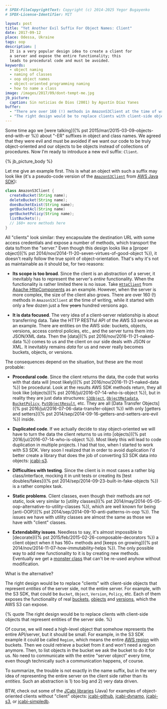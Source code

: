 ```yaml
---
# SPDX-FileCopyrightText: Copyright (c) 2014-2025 Yegor Bugayenko
# SPDX-License-Identifier: MIT

layout: post
title: "Yet Another Evil Suffix For Object Names: Client"
date: 2017-09-12
place: Odessa, Ukraine
tags: oop
description: |
  It is a very popular design idea to create a client for
  a server and expose the entire functionality; this
  leads to procedural code and must be avoided.
keywords:
  - object naming
  - naming of classes
  - oop object names
  - object-oriented programming naming
  - how to name a class
image: /images/2017/09/dont-tempt-me.jpg
jb_picture:
  caption: Sin noticias de Dios (2001) by Agustín Díaz Yanes
buffer:
  - "There are over 160 (!) methods in AmazonS3Client at the time of writing, while it started with only a few dozen just a few hundred versions ago"
  - "The right design would be to replace clients with client-side objects that represent entities of the server side"
---
```


Some time ago we [were talking]({% pst 2015/mar/2015-03-09-objects-end-with-er %})
about "-ER" suffixes in object and class
names. We agreed that they were evil and must be avoided if we want
our code to be truly object-oriented and our objects to be objects instead
of collections of procedures. Now I'm ready to introduce a new evil suffix:
`Client`.

<!--more-->

{% jb_picture_body %}

Let me give an example first. This is what an object with such a suffix may look like
(it's a pseudo-code version of the
[`AmazonS3Client`](http://docs.aws.amazon.com/AWSJavaSDK/latest/javadoc/com/amazonaws/services/s3/AmazonS3Client.html)
from [AWS Java SDK](https://aws.amazon.com/sdk-for-java/)):

```java
class AmazonS3Client {
  createBucket(String name);
  deleteBucket(String name);
  doesBucketExist(String name);
  getBucketAcl(String name)
  getBucketPolicy(String name);
  listBuckets();
  // 160+ more methods here
}
```

All "clients" look similar: they encapsulate the destination URL
with some access credentials and expose a number of methods, which
transport the data to/from the "server." Even though this design
looks like a [proper object]({% pst 2014/nov/2014-11-20-seven-virtues-of-good-object %}),
it doesn't really follow the true spirit of object-orientation.
That's why it's not as maintainable as it should be, for two reasons:

  * **Its scope is too broad**.
  Since the client is an abstraction of a server, it inevitably has to
  represent the server's _entire_ functionality. When the functionality
  is rather limited there is no issue. Take
  [`HttpClient`](https://hc.apache.org/httpcomponents-client-ga/httpclient/apidocs/org/apache/http/client/HttpClient.html)
  from [Apache HttpComponents](https://hc.apache.org/) as an example.
  However, when the server is more complex, the size of the client also
  grows. There are over 160 (!) methods in `AmazonS3Client` at the time of writing, while
  it started with only a few dozen just a few ~~years~~ hundred versions ago.

  * **It is data focused**.
  The very idea of a client-server relationship is about transferring
  data. Take the HTTP RESTful API of the AWS S3 service as
  an example. There are entities on the AWS side: buckets, objects, versions,
  access control policies, etc., and the server turns them into JSON/XML
  data. Then the [data]({% pst 2016/nov/2016-11-21-naked-data %})
  comes to us and the client on our side deals
  with JSON or XML. It inevitably remains _data_ for us and never really becomes
  buckets, objects, or versions.

The consequences depend on the situation, but these are the most probable:

  * **Procedural code**.
  Since the client returns the data, the code that works with that
  data will [most likely]({% pst 2016/nov/2016-11-21-naked-data %})
  be procedural. Look at the results AWS SDK methods
  return, they all look like
  [objects]({% pst 2016/jul/2016-07-14-who-is-object %}), but in reality they are just
  data structures:
  [`S3Object`](http://docs.aws.amazon.com/AWSJavaSDK/latest/javadoc/com/amazonaws/services/s3/model/S3Object.html),
  [`ObjectMetadata`](http://docs.aws.amazon.com/AWSJavaSDK/latest/javadoc/com/amazonaws/services/s3/model/ObjectMetadata.html),
  [`BucketPolicy`](http://docs.aws.amazon.com/AWSJavaSDK/latest/javadoc/com/amazonaws/services/s3/model/BucketPolicy.html),
  [`PutObjectResult`](http://docs.aws.amazon.com/AWSJavaSDK/latest/javadoc/com/amazonaws/services/s3/model/PutObjectResult.html), etc.
  They are all [Data Transfer Objects]({% pst 2016/jul/2016-07-06-data-transfer-object %})
  with only
  [getters and setters]({% pst 2014/sep/2014-09-16-getters-and-setters-are-evil %})
  inside.

  * **Duplicated code**.
  If we actually decide to stay object-oriented we will have to
  turn the data the client returns to us into
  [objects]({% pst 2016/jul/2016-07-14-who-is-object %}). Most likely this
  will lead to code duplication in multiple projects. I had that too,
  when I started to work with S3 SDK. Very soon I realized that in order
  to avoid duplication I'd better create a library that does the job
  of converting S3 SDK data into objects: [jcabi-s3](https://github.com/jcabi/jcabi-s3).

  * **Difficulties with testing**.
  Since the client is in most cases a rather big class/interface, mocking
  it in unit tests or creating its [test doubles/fakes]({% pst 2014/sep/2014-09-23-built-in-fake-objects %})
  is a rather complex task.

  * **Static problems**.
  Client classes, even though their methods are not static, look very similar to
  [utility classes]({% pst 2014/may/2014-05-05-oop-alternative-to-utility-classes %}),
  which are well known for being
  [anti-OOP]({% pst 2014/sep/2014-09-10-anti-patterns-in-oop %}). The issues we have
  with utility classes are almost the same as those we have with "client" classes.

  * **Extendability issues**.
  Needless to say, it's almost impossible to
  [decorate]({% pst 2015/feb/2015-02-26-composable-decorators %}) a client
  object when it has 160+ methods and [keeps on growing]({% pst 2014/nov/2014-11-07-how-immutability-helps %}).
  The only possible
  way to add new functionality to it is by creating new methods. Eventually
  we get a [monster class](https://en.wikipedia.org/wiki/God_object)
  that can't be re-used anyhow without modification.

What is the alternative?

The right design would be to replace "clients" with client-side objects
that represent _entities_ of the server side, not the entire server. For example, with the S3 SDK,
that could be `Bucket`, `Object`, `Version`, `Policy`, etc. Each of them
exposes the functionality of real
[buckets](http://docs.aws.amazon.com/AmazonS3/latest/dev/UsingBucket.html),
[objects](http://docs.aws.amazon.com/AmazonS3/latest/dev/UsingObjects.html) and
[versions](http://docs.aws.amazon.com/AmazonS3/latest/dev/ObjectVersioning.html),
which the AWS S3 can expose.

{% quote The right design would be to replace clients with client-side objects that represent entities of the server side. %}

Of course, we will need a high-level object that somehow represents the
entire API/server, but it should be small. For example, in the S3 SDK example
it could be called `Region`, which means the entire
[AWS region](http://docs.aws.amazon.com/general/latest/gr/rande.html#s3_region) with buckets.
Then we could retrieve a bucket from it and won't need a region anymore. Then,
to list objects in the bucket we ask the bucket to do it for us. No need to communicate
with the entire "server object" every time, even though technically such a communication
happens, of course.

To summarize, the trouble is not exactly in the name suffix, but in the very idea
of representing the entire server on the client side rather than its _entities_. Such
an abstraction is 1) too big and 2) very data driven.

BTW, check out some of the [JCabi libraries](https://www.jcabi.com) (Java) for examples
of object-oriented clients without "client" objects:
[jcabi-github](https://github.jcabi.com),
[jcabi-dynamo](https://dynamo.jcabi.com),
[jcabi-s3](http://s3.jcabi.com),
or [jcabi-simpledb](https://simpledb.jcabi.com).
